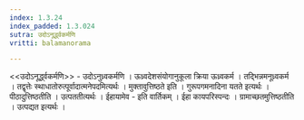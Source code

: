 ```yaml
---
index: 1.3.24
index_padded: 1.3.024
sutra: उदोऽनूर्द्ध्वकर्मणि
vritti: balamanorama

---
```

<<उदोऽनूर्द्ध्वकर्मणि>> - उदोऽनुध्र्वकर्मणि । ऊध्र्वदेशसंयोगानुकूला क्रिया ऊध्र्वकर्म । तद्भिन्नमनूध्र्वकर्म । तद्वृत्तेः स्थाधातोरुत्पूर्वादात्मनेपदमित्यर्थः । मुक्तावुत्तिष्ठते इति । गुरूपगमनादिना यतते इत्यर्थः । पीठादुत्तिष्ठतीति । उत्पततीत्यर्थः । ईहायामेव - इति वार्तिकम् । ईहा कायपरिस्पन्दः । ग्रामाच्छतमुत्तिष्ठतीति । उत्पद्यत इत्यर्थः ।